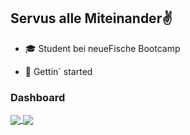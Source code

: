 ## Servus alle Miteinander✌️


- 🎓 Student bei neueFische Bootcamp

- 🚀 Gettin´ started


### Dashboard



<a href="#">
 <img align="center" src="https://github-readme-stats.vercel.app/api?username=robrobroberto&show_icons=true&theme=radical" />
</a>

<a href="#">
  <img align="center" src="https://github-readme-stats.vercel.app/api/top-langs/?username=robrobroberto&theme=radical&layout=compact" />
</a>





